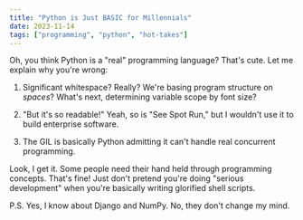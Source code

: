 ```yaml
---
title: "Python is Just BASIC for Millennials"
date: 2023-11-14
tags: ["programming", "python", "hot-takes"]
---
```


Oh, you think Python is a "real" programming language? That's cute. Let me explain why you're wrong:

1. Significant whitespace? Really? We're basing program structure on *spaces*? What's next, determining variable scope by font size?

2. "But it's so readable!" Yeah, so is "See Spot Run," but I wouldn't use it to build enterprise software.

3. The GIL is basically Python admitting it can't handle real concurrent programming.

Look, I get it. Some people need their hand held through programming concepts. That's fine! Just don't pretend you're doing "serious development" when you're basically writing glorified shell scripts.

P.S. Yes, I know about Django and NumPy. No, they don't change my mind.
